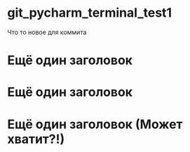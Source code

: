 # git_pycharm_terminal_test1
Что то новое для коммита

# Ещё один заголовок
# Ещё один заголовок
# Ещё один заголовок (Может хватит?!)